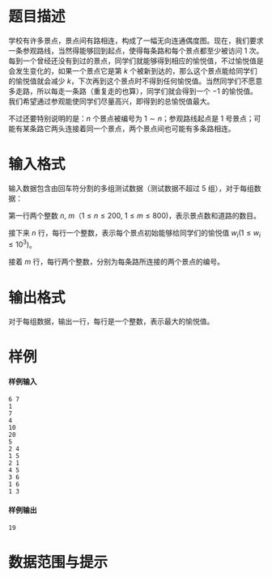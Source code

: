 
# 题目描述

学校有许多景点，景点间有路相连，构成了一幅无向连通偶度图。现在，我们要求一条参观路线，当然得能够回到起点，使得每条路和每个景点都至少被访问 $1$ 次。每到一个曾经还没有到过的景点，同学们就能够得到相应的愉悦值，不过愉悦值是会发生变化的，如果一个景点它是第 $k$ 个被新到达的，那么这个景点能给同学们的愉悦值就会减少 $k$，下次再到这个景点时不得到任何愉悦值。当然同学们不愿意多走路，所以每走一条路（重复走的也算），同学们就会得到一个 $-1$ 的愉悦值。我们希望通过参观能使同学们尽量高兴，即得到的总愉悦值最大。

不过还要特别说明的是：$n$ 个景点被编号为 $1\sim n$；参观路线起点是 $1$ 号景点；可能有某条路它两头连接着同一个景点，两个景点间也可能有多条路相连。


# 输入格式

输入数据包含由回车符分割的多组测试数据（测试数据不超过 $5$ 组），对于每组数据：

第一行两个整数 $n,\ m（1 \leq n \leq 200,\ 1\leq m \leq 800)$，表示景点数和道路的数目。

接下来 $n$ 行，每行一个整数，表示每个景点初始能够给同学们的愉悦值 $w_i(1 \leq w_i \leq 10^3)$。

接着 $m$ 行，每行两个整数，分别为每条路所连接的两个景点的编号。


# 输出格式

对于每组数据，输出一行，每行是一个整数，表示最大的愉悦值。

# 样例

#### 样例输入

```plain
6 7
1
7
4
10
20
5
2 4
1 5
2 1
4 5
3 6
1 6
1 3
```

#### 样例输出

```plain
19
```

# 数据范围与提示



